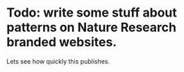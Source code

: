 # Todo: write some stuff about patterns on Nature Research branded websites.

Lets see how quickly this publishes.
